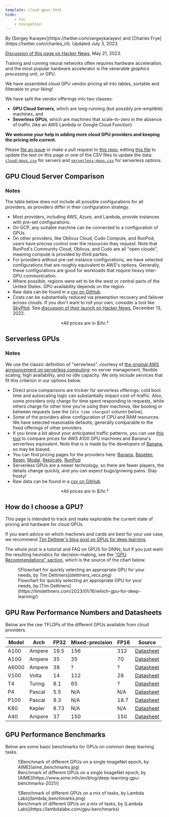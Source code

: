```yaml
---
template: cloud-gpus.html
hide:
    - toc
    - navigation
---
```


<div class="author" markdown>
By [Sergey Karayev](https://twitter.com/sergeykarayev) and [Charles Frye](https://twitter.com/charles_irl). Updated July 3, 2023.
</div>

[Discussion of this page on Hacker News](https://news.ycombinator.com/item?id=36025099), May 21, 2023.

Training and running neural networks often requires hardware acceleration,
and the most popular hardware accelerator is the venerable _graphics processing unit_,
or GPU.

We have assembled cloud GPU vendor pricing all into tables, sortable and filterable to your liking!

We have split the vendor offerings into two classes:

- **GPU Cloud Servers**, which are long-running (but possibly pre-emptible) machines, and
- **Severless GPUs**, which are machines that scale-to-zero in the absence of traffic (like an AWS Lambda or Google Cloud Function)

**We welcome your help in adding more cloud GPU providers and keeping the pricing info current.**

Please [file an issue](https://github.com/full-stack-deep-learning/website/issues/new?assignees=sergeyk&labels=cloud-gpu&template=gpu-cloud-pricing-update.md&title=update+GPU+Cloud+Pricing) or make a pull request to [this repo](https://github.com/full-stack-deep-learning/website/), editing [this file](https://github.com/full-stack-deep-learning/website/blob/main/docs/cloud-gpus/index.md) to update the text on this page or one of the CSV files to update the data: [`cloud-gpus.csv`](https://github.com/full-stack-deep-learning/website/blob/main/docs/cloud-gpus/cloud-gpus.csv) for servers and [`serverless-gpus.csv`](https://github.com/full-stack-deep-learning/website/blob/main/docs/cloud-gpus/serverless-gpus.csv) for serverless options.

## GPU Cloud Server Comparison

### Notes

The table below does not include all possible configurations for all providers, as providers differ in their configuration strategy.

- Most providers, including AWS, Azure, and Lambda, provide instances with pre-set configurations.
- On GCP, any suitable machine can be connected to a configuration of GPUs.
- On other providers, like Oblivus Cloud, Cudo Compute, and RunPod, users have precise control over the resources they request. Note that RunPod's Community Cloud, Oblivus, and Cudo are all "open clouds", meaning compute is provided by third parties. 
- For providers without pre-set instance configurations, we have selected configurations that are roughly equivalent to AWS's options. Generally, these configurations are good for workloads that require heavy inter-GPU communication.
- Where possible, regions were set to be the west or central parts of the United States. GPU availability depends on the region.
- Raw data can be found in a [csv on GitHub](https://github.com/full-stack-deep-learning/website/blob/main/docs/cloud-gpus/cloud-gpus.csv).
- Costs can be substantially reduced via preemption recovery and failover across clouds. If you don't want to roll your own, consider a tool like [SkyPilot](https://github.com/skypilot-org/skypilot). See [discussion of their launch on Hacker News](https://news.ycombinator.com/item?id=33964285), December 13, 2022.

<center>*All prices are in $/hr.*</center>

<div id="cloud-gpus-table"></div>

## Serverless GPUs

### Notes

We use the classic definition of "serverless", courtesy of [the original AWS announcement on serverless computing](https://www.jeremydaly.com/not-so-serverless-neptune/): no server management, flexible scaling, high availability, and no idle capacity. We only include services that fit this criterion in our options below.

- Direct price comparisons are trickier for serverless offerings: cold boot time and autoscaling logic can substantially impact cost-of-traffic. Also, some providers only charge for time spent responding to requests, while others charge for other time you're using their machines, like booting or between requests (see the `Idle time charged?` column below).
- Some of the providers allow configuration of CPU and RAM resources. We have selected reasonable defaults, generally comparable to the fixed offerings of other providers.
- If you know a bit about your anticipated traffic patterns, you can use [this tool](https://paylesstoaws.com/) to compare prices for AWS A100 GPU machines and Banana's serverless equivalent. Note that is is made by the developers of [Banana](https://banana.dev/), so may be biased.
- You can find pricing pages for the providers here: [Banana](https://banana.dev#pricing), [Baseten](https://docs.baseten.co/settings/pricing), [Beam](https://beam.cloud/pricing), [Modal](https://modal.com/pricing), [Replicate](https://replicate.com/pricing), [RunPod](https://www.runpod.io/serverless-gpu)
- Serverless GPUs are a newer technology, so there are fewer players, the details change quickly, and you can expect bugs/growing pains. Stay frosty!
- Raw data can be found in a [csv on GitHub](https://github.com/full-stack-deep-learning/website/blob/main/docs/cloud-gpus/serverless-gpus.csv).

<center>*All prices are in $/hr.*</center>

<div id="serverless-gpus-table"></div>

## How do I choose a GPU?

This page is intended to track and make explorable
the current state of pricing and hardware for cloud GPUs.

If you want advice on which machines and cards are best for your use case,
we recommend
[Tim Dettmer's blog post on GPUs for deep learning](https://timdettmers.com/2023/01/16/which-gpu-for-deep-learning).

The whole post is a tutorial and FAQ on GPUS for DNNs,
but if you just want the resulting heuristics for decision-making, see the
["GPU Recommendations" section](https://timdettmers.com/2023/01/16/which-gpu-for-deep-learning/#GPU_Recommendations),
which is the source of the chart below.

<figure markdown>
  ![Flowchart for quickly selecting an appropriate GPU for your needs, by Tim Dettmers](dettmers_recs.png)
  <figcaption markdown>Flowchart for quickly selecting an appropriate GPU for your needs, by [Tim Dettmers](https://timdettmers.com/2023/01/16/which-gpu-for-deep-learning/)</figcaption>
</figure>

## GPU Raw Performance Numbers and Datasheets

Below are the raw TFLOPs of the different GPUs available from cloud providers.

| Model | Arch   | FP32 | Mixed-precision | FP16 | Source             |
| ----- | ------ | ---- | --------------- | ---- | ------------------ |
| A100  | Ampere | 19.5 | 156             | 312  | [Datasheet][a100]  |
| A10G  | Ampere | 35   | 35              | 70   | [Datasheet][a10g]  |
| A6000 | Ampere | 38   | ?               | ?    | [Datasheet][a6000] |
| V100  | Volta  | 14   | 112             | 28   | [Datasheet][v100]  |
| T4    | Turing | 8.1  | 65              | ?    | [Datasheet][t4]    |
| P4    | Pascal | 5.5  | N/A             | N/A  | [Datasheet][p4]    |
| P100  | Pascal | 9.3  | N/A             | 18.7 | [Datasheet][p100]  |
| K80   | Kepler | 8.73 | N/A             | N/A  | [Datasheet][k80]   |
| A40   | Ampere | 37   | 150             | 150  | [Datasheet][a40]   |

[a100]: https://www.nvidia.com/content/dam/en-zz/Solutions/Data-Center/a100/pdf/nvidia-a100-datasheet-us-nvidia-1758950-r4-web.pdf
[a10g]: https://d1.awsstatic.com/product-marketing/ec2/NVIDIA_AWS_A10G_DataSheet_FINAL_02_17_2022.pdf
[a6000]: https://www.nvidia.com/content/dam/en-zz/Solutions/design-visualization/quadro-product-literature/proviz-print-nvidia-rtx-a6000-datasheet-us-nvidia-1454980-r9-web%20(1).pdf
[v100]: https://images.nvidia.com/content/technologies/volta/pdf/tesla-volta-v100-datasheet-letter-fnl-web.pdf
[t4]: https://www.nvidia.com/content/dam/en-zz/Solutions/Data-Center/tesla-t4/t4-tensor-core-datasheet-951643.pdf
[p4]: https://images.nvidia.com/content/pdf/tesla/184457-Tesla-P4-Datasheet-NV-Final-Letter-Web.pdf
[p100]: https://www.nvidia.com/content/dam/en-zz/Solutions/Data-Center/tesla-p100/pdf/nvidia-tesla-p100-PCIe-datasheet.pdf
[k80]: https://www.nvidia.com/content/dam/en-zz/Solutions/Data-Center/tesla-product-literature/Tesla-K80-BoardSpec-07317-001-v05.pdf
[a40]: https://images.nvidia.com/content/Solutions/data-center/a40/nvidia-a40-datasheet.pdf

## GPU Performance Benchmarks

Below are some basic benchmarks for GPUs on common deep learning tasks.

<figure markdown>
  ![Benchmark of different GPUs on a single ImageNet epoch, by AIME](aime_benchmarks.jpg)
  <figcaption markdown>Benchmark of different GPUs on a single ImageNet epoch, by [AIME](https://www.aime.info/en/blog/deep-learning-gpu-benchmarks-2021/)</figcaption>
</figure>

<figure markdown>
  ![Benchmark of different GPUs on a mix of tasks, by Lambda Labs](lambda_benchmarks.png)
  <figcaption markdown>Benchmark of different GPUs on a mix of tasks, by [Lambda Labs](https://lambdalabs.com/gpu-benchmarks)</figcaption>
</figure>
